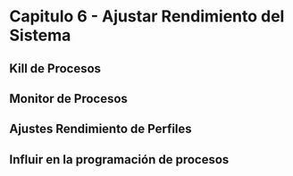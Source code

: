 # Capitulo 6 - Ajustar Rendimiento del Sistema

## Kill de Procesos

## Monitor de Procesos

## Ajustes Rendimiento de Perfiles

## Influir en la programación de procesos